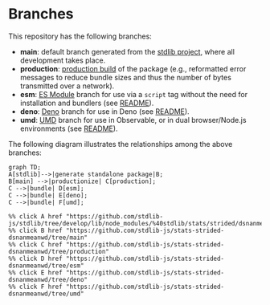 <!--

@license Apache-2.0

Copyright (c) 2022 The Stdlib Authors.

Licensed under the Apache License, Version 2.0 (the "License");
you may not use this file except in compliance with the License.
You may obtain a copy of the License at

    http://www.apache.org/licenses/LICENSE-2.0

Unless required by applicable law or agreed to in writing, software
distributed under the License is distributed on an "AS IS" BASIS,
WITHOUT WARRANTIES OR CONDITIONS OF ANY KIND, either express or implied.
See the License for the specific language governing permissions and
limitations under the License.

-->

# Branches

This repository has the following branches:

-   **main**: default branch generated from the [stdlib project][stdlib-url], where all development takes place.
-   **production**: [production build][production-url] of the package (e.g., reformatted error messages to reduce bundle sizes and thus the number of bytes transmitted over a network).
-   **esm**: [ES Module][esm-url] branch for use via a `script` tag without the need for installation and bundlers (see [README][esm-readme]).
-   **deno**: [Deno][deno-url] branch for use in Deno (see [README][deno-readme]).
-   **umd**: [UMD][umd-url] branch for use in Observable, or in dual browser/Node.js environments (see [README][umd-readme]).

The following diagram illustrates the relationships among the above branches:

```mermaid
graph TD;
A[stdlib]-->|generate standalone package|B;
B[main] -->|productionize| C[production];
C -->|bundle| D[esm];
C -->|bundle| E[deno];
C -->|bundle| F[umd];

%% click A href "https://github.com/stdlib-js/stdlib/tree/develop/lib/node_modules/%40stdlib/stats/strided/dsnanmeanwd"
%% click B href "https://github.com/stdlib-js/stats-strided-dsnanmeanwd/tree/main"
%% click C href "https://github.com/stdlib-js/stats-strided-dsnanmeanwd/tree/production"
%% click D href "https://github.com/stdlib-js/stats-strided-dsnanmeanwd/tree/esm"
%% click E href "https://github.com/stdlib-js/stats-strided-dsnanmeanwd/tree/deno"
%% click F href "https://github.com/stdlib-js/stats-strided-dsnanmeanwd/tree/umd"
```

[stdlib-url]: https://github.com/stdlib-js/stdlib/tree/develop/lib/node_modules/%40stdlib/stats/strided/dsnanmeanwd
[production-url]: https://github.com/stdlib-js/stats-strided-dsnanmeanwd/tree/production
[deno-url]: https://github.com/stdlib-js/stats-strided-dsnanmeanwd/tree/deno
[deno-readme]: https://github.com/stdlib-js/stats-strided-dsnanmeanwd/blob/deno/README.md
[umd-url]: https://github.com/stdlib-js/stats-strided-dsnanmeanwd/tree/umd
[umd-readme]: https://github.com/stdlib-js/stats-strided-dsnanmeanwd/blob/umd/README.md
[esm-url]: https://github.com/stdlib-js/stats-strided-dsnanmeanwd/tree/esm
[esm-readme]: https://github.com/stdlib-js/stats-strided-dsnanmeanwd/blob/esm/README.md